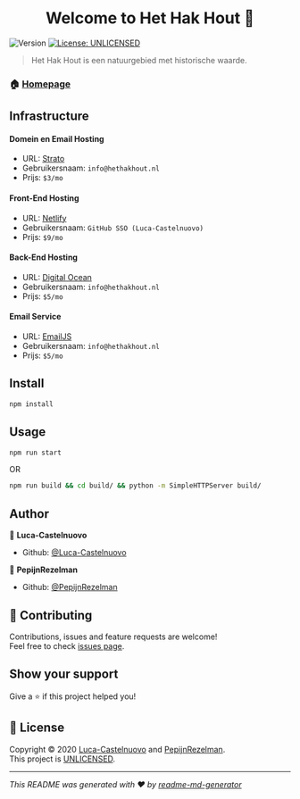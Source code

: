 <h1 align="center">Welcome to Het Hak Hout 👋</h1>
<p>
  <img alt="Version" src="https://img.shields.io/badge/version-0.1.0-blue.svg?cacheSeconds=2592000" />
  <a href="https://choosealicense.com/no-permission/" target="_blank">
    <img alt="License: UNLICENSED" src="https://img.shields.io/badge/License-UNLICENSED-yellow.svg" />
  </a>
</p>

> Het Hak Hout is een natuurgebied met historische waarde.

### 🏠 [Homepage](https://hethakhout.nl)

## Infrastructure
#### Domein en Email Hosting
- URL: [Strato](https://strato.nl)
- Gebruikersnaam: `info@hethakhout.nl`
- Prijs: `$3/mo`

#### Front-End Hosting
- URL: [Netlify](https://app.netlify.com/)
- Gebruikersnaam: `GitHub SSO (Luca-Castelnuovo)`
- Prijs: `$9/mo`

#### Back-End Hosting
- URL: [Digital Ocean](https://cloud.digitalocean.com/)
- Gebruikersnaam: `info@hethakhout.nl`
- Prijs: `$5/mo`

#### Email Service
- URL: [EmailJS](https://dashboard.emailjs.com)
- Gebruikersnaam: `info@hethakhout.nl`
- Prijs: `$5/mo`


## Install

```sh
npm install
```

## Usage

```sh
npm run start
```

OR

```sh
npm run build && cd build/ && python -m SimpleHTTPServer build/
```

## Author

👤 **Luca-Castelnuovo**

-   Github: [@Luca-Castelnuovo](https://github.com/Luca-Castelnuovo)

👤 **PepijnRezelman**

-   Github: [@PepijnRezelman](https://github.com/PepijnRezelman)

## 🤝 Contributing

Contributions, issues and feature requests are welcome!<br />Feel free to check [issues page](https://github.com/Luca-Castelnuovo/Het-Hak-Hout/issues).

## Show your support

Give a ⭐️ if this project helped you!

## 📝 License

Copyright © 2020 [Luca-Castelnuovo](https://github.com/Luca-Castelnuovo) and [PepijnRezelman](https://github.com/PepijnRezelman).<br />
This project is [UNLICENSED](https://choosealicense.com/no-permission/).

---

_This README was generated with ❤️ by [readme-md-generator](https://github.com/kefranabg/readme-md-generator)_
